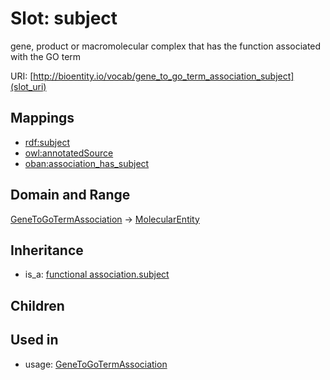 # Slot: subject


gene, product or macromolecular complex that has the function associated with the GO term

URI: [http://bioentity.io/vocab/gene_to_go_term_association_subject](slot_uri)
## Mappings

 * [rdf:subject](http://purl.obolibrary.org/obo/rdf_subject)
 * [owl:annotatedSource](http://purl.obolibrary.org/obo/owl_annotatedSource)
 * [oban:association_has_subject](http://purl.obolibrary.org/obo/oban_association_has_subject)
## Domain and Range

[GeneToGoTermAssociation](GeneToGoTermAssociation.md) -> [MolecularEntity](MolecularEntity.md)
## Inheritance

 *  is_a: [functional association.subject](functional_association_subject.md)
## Children

## Used in

 *  usage: [GeneToGoTermAssociation](GeneToGoTermAssociation.md)
